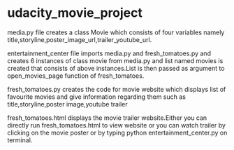 # udacity_movie_project

media.py file creates a class Movie which consists of four variables namely title,storyline,poster_image_url,trailer_youtube_url.

entertainment_center file imports media.py and fresh_tomatoes.py and creates 6 instances of class movie from media.py and list named movies is created that consists of above instances.List is then passed as argument to open_movies_page function of fresh_tomatoes.

fresh_tomatoes.py creates the code for movie website which displays list of favourite movies and give information regarding them such as title,storyline,poster image,youtube trailer

fresh_tomatoes.html displays the movie trailer website.Either you can directly run fresh_tomatoes.html to view website or you can watch trailer by clicking on the movie poster or by typing python entertainment_center.py on terminal.
